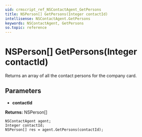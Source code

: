 ```yaml
---
uid: crmscript_ref_NSContactAgent_GetPersons
title: NSPerson[] GetPersons(Integer contactId)
intellisense: NSContactAgent.GetPersons
keywords: NSContactAgent, GetPersons
so.topic: reference
---
```


# NSPerson[] GetPersons(Integer contactId)

Returns an array of all the contact persons for the company card.

## Parameters

* **contactId** 

**Returns:** NSPerson[]

```crmscript
NSContactAgent agent;
Integer contactId;
NSPerson[] res = agent.GetPersons(contactId);
```

